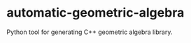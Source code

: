 automatic-geometric-algebra
===========================

Python tool for generating C++ geometric algebra library.
